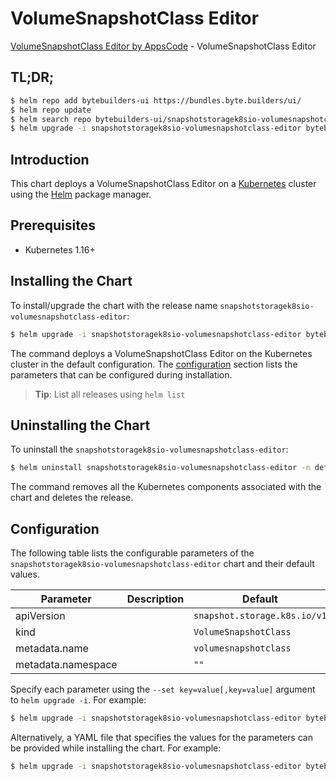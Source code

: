 # VolumeSnapshotClass Editor

[VolumeSnapshotClass Editor by AppsCode](https://byte.builders) - VolumeSnapshotClass Editor

## TL;DR;

```bash
$ helm repo add bytebuilders-ui https://bundles.byte.builders/ui/
$ helm repo update
$ helm search repo bytebuilders-ui/snapshotstoragek8sio-volumesnapshotclass-editor --version=v0.4.8
$ helm upgrade -i snapshotstoragek8sio-volumesnapshotclass-editor bytebuilders-ui/snapshotstoragek8sio-volumesnapshotclass-editor -n default --create-namespace --version=v0.4.8
```

## Introduction

This chart deploys a VolumeSnapshotClass Editor on a [Kubernetes](http://kubernetes.io) cluster using the [Helm](https://helm.sh) package manager.

## Prerequisites

- Kubernetes 1.16+

## Installing the Chart

To install/upgrade the chart with the release name `snapshotstoragek8sio-volumesnapshotclass-editor`:

```bash
$ helm upgrade -i snapshotstoragek8sio-volumesnapshotclass-editor bytebuilders-ui/snapshotstoragek8sio-volumesnapshotclass-editor -n default --create-namespace --version=v0.4.8
```

The command deploys a VolumeSnapshotClass Editor on the Kubernetes cluster in the default configuration. The [configuration](#configuration) section lists the parameters that can be configured during installation.

> **Tip**: List all releases using `helm list`

## Uninstalling the Chart

To uninstall the `snapshotstoragek8sio-volumesnapshotclass-editor`:

```bash
$ helm uninstall snapshotstoragek8sio-volumesnapshotclass-editor -n default
```

The command removes all the Kubernetes components associated with the chart and deletes the release.

## Configuration

The following table lists the configurable parameters of the `snapshotstoragek8sio-volumesnapshotclass-editor` chart and their default values.

|     Parameter      | Description |                 Default                 |
|--------------------|-------------|-----------------------------------------|
| apiVersion         |             | <code>snapshot.storage.k8s.io/v1</code> |
| kind               |             | <code>VolumeSnapshotClass</code>        |
| metadata.name      |             | <code>volumesnapshotclass</code>        |
| metadata.namespace |             | <code>""</code>                         |


Specify each parameter using the `--set key=value[,key=value]` argument to `helm upgrade -i`. For example:

```bash
$ helm upgrade -i snapshotstoragek8sio-volumesnapshotclass-editor bytebuilders-ui/snapshotstoragek8sio-volumesnapshotclass-editor -n default --create-namespace --version=v0.4.8 --set apiVersion=snapshot.storage.k8s.io/v1
```

Alternatively, a YAML file that specifies the values for the parameters can be provided while
installing the chart. For example:

```bash
$ helm upgrade -i snapshotstoragek8sio-volumesnapshotclass-editor bytebuilders-ui/snapshotstoragek8sio-volumesnapshotclass-editor -n default --create-namespace --version=v0.4.8 --values values.yaml
```
